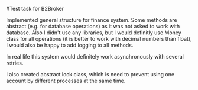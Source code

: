 #Test task for B2Broker

Implemented general structure for finance system. Some methods are abstract (e.g. for database operations) as it was not asked to work with database.
Also I didn't use any libraries, but I would definitly use Money class for all operations (it is better to work with decimal numbers than float), 
I would also be happy to add logging to all methods.

In real life this system would definitely work asynchronously with several retries.

I also created abstract lock class, which is need to prevent using one account by different processes at the same time.
